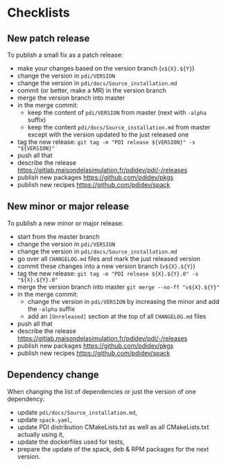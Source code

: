 # Checklists

## New patch release

To publish a small fix as a patch release:
* make your changes based on the version branch (`v${X}.${Y}`)
* change the version in `pdi/VERSION`
* change the version in `pdi/docs/Source_installation.md`
* commit (or better, make a MR) in the version branch
* merge the version branch into master
* in the merge commit:
  - keep the content of `pdi/VERSION` from master (next with `-alpha` suffix)
  - keep the content `pdi/docs/Source_installation.md` from master except
    with the version updated to the just released one
* tag the new release: `git tag -m "PDI release ${VERSION}" -s "${VERSION}"`
* push all that
* describe the release https://gitlab.maisondelasimulation.fr/pdidev/pdi/-/releases
* publish new packages https://github.com/pdidev/pkgs
* publish new recipes  https://github.com/pdidev/spack

## New minor or major release

To publish a new minor or major release:
* start from the master branch
* change the version in `pdi/VERSION`
* change the version in `pdi/docs/Source_installation.md`
* go over all `CHANGELOG.md` files and mark the just released version
* commit these changes into a new version branch (`v${X}.${Y}`)
* tag the new release: `git tag -m "PDI release ${X}.${Y}.0" -s "${X}.${Y}.0"`
* merge the version branch into master `git merge --no-ff "v${X}.${Y}"`
* in the merge commit:
  - change the version in `pdi/VERSION` by increasing the minor and add the
    `-alpha` suffix
  - add an `[Unreleased]` section at the top of all `CHANGELOG.md` files
* push all that
* describe the release https://gitlab.maisondelasimulation.fr/pdidev/pdi/-/releases
* publish new packages https://github.com/pdidev/pkgs
* publish new recipes  https://github.com/pdidev/spack

## Dependency change

When changing the list of dependencies or just the version of one dependency:
* update `pdi/docs/Source_installation.md`,
* update `spack.yaml`,
* update PDI distribution CMakeLists.txt as well as all CMakeLists.txt actually using it,
* update the dockerfiles used for tests,
* prepare the update of the spack, deb & RPM packages for the next version.
